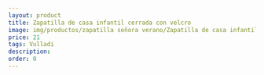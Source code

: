 ```yaml
---
layout: product
title: Zapatilla de casa infantil cerrada con velcro 
image: img/productos/zapatilla señora verano/Zapatilla de casa infantil cerrada con velcro =21=Vulladi.webp
price: 21
tags: Vulladi
description: 
order: 0
---
```

